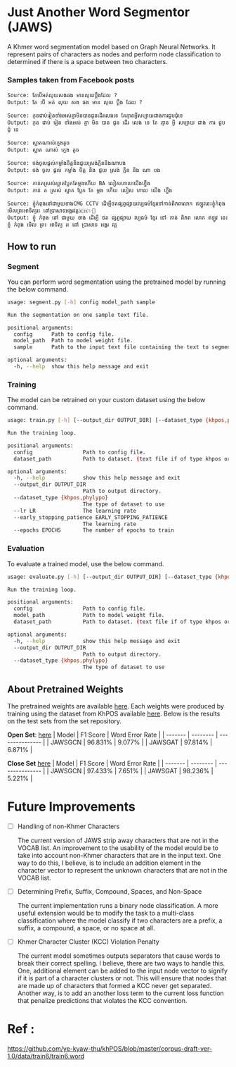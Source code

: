 # Just Another Word Segmentor (JAWS)

A Khmer word segmentation model based on Graph Neural Networks. It represent pairs of characters as nodes and perform node classification to determined if there is a space between two characters.

### Samples taken from Facebook posts

```
Source: តែបើអត់លុយសងផង មានលុយប្តឹងដែល ?
Output: តែ បើ អត់ លុយ សង ផង មាន លុយ ប្តឹង ដែល ?

Source: កូនជាប់រៀនទាំងអស់គ្នាមិនបានជូនដើរលេងទេ តែគ្មានអ្វីសប្បាយជាងការជួបជុំទេ
Output: កូន ជាប់ រៀន ទាំងអស់ គ្នា មិន បាន ជូន ដើរ លេង ទេ តែ គ្មាន អ្វី សប្បាយ ជាង ការ ជួប ជុំ ទេ

Source: ស្អាតណាស់ក្មេងតូច
Output: ស្អាត ណាស់ ក្មេង តូច

Source: ចង់ចូលផ្តល់កម្លាំងចិត្តនិងជួយស្រង់ក្លិននិងណាបង
Output: ចង់ ចូល ផ្តល់ កម្លាំង ចិត្ត និង ជួយ ស្រង់ ក្លិន និង ណា បង

Source: កាន់តស្រស់ស្អាតប្លែកតែម្ដងហើយ BA លៀសហាលយើងហ្នឹង
Output: កាន់ ត ស្រស់ ស្អាត ប្លែក តែ ម្ដង ហើយ លៀស ហាល យើង ហ្នឹង

Source: ខ្ញុំកំពុងនៅជាមួយខាងCMG CCTV ដើម្បីថតផ្សព្វផ្សាយវប្បធម៌ខ្មែរទៅកាន់ពិភពលោក ឥឡូវនេះខ្ញុំកំពុងមើលព្រះអាទិត្យរះ នៅប្រាសាទអង្គរវត្ត🇰🇭✨🌅
Output: ខ្ញុំ កំពុង នៅ ជាមួយ ខាង ដើម្បី ថត ផ្សព្វផ្សាយ វប្បធម៌ ខ្មែរ ទៅ កាន់ ពិភព លោក ឥឡូវ នេះ ខ្ញុំ កំពុង មើល ព្រះ អាទិត្យ រះ នៅ ប្រាសាទ អង្គរ វត្ត
```

## How to run

### Segment

You can perform word segmentation using the pretrained model by running the below command.

```bash
usage: segment.py [-h] config model_path sample

Run the segmentation on one sample text file.

positional arguments:
  config      Path to config file.
  model_path  Path to model weight file.
  sample      Path to the input text file containing the text to segment.

optional arguments:
  -h, --help  show this help message and exit
```

### Training

The model can be retrained on your custom dataset using the below command.

```bash
usage: train.py [-h] [--output_dir OUTPUT_DIR] [--dataset_type {khpos,phylypo}] [--lr LR] [--early_stopping_patience EARLY_STOPPING_PATIENCE] [--epochs EPOCHS] config dataset_path

Run the training loop.

positional arguments:
  config                Path to config file.
  dataset_path          Path to dataset. (text file if of type khpos or directory if of type phylypo)

optional arguments:
  -h, --help            show this help message and exit
  --output_dir OUTPUT_DIR
                        Path to output directory.
  --dataset_type {khpos,phylypo}
                        The type of dataset to use
  --lr LR               The learning rate
  --early_stopping_patience EARLY_STOPPING_PATIENCE
                        The learning rate
  --epochs EPOCHS       The number of epochs to train
```

### Evaluation

To evaluate a trained model, use the below command.

```bash
usage: evaluate.py [-h] [--output_dir OUTPUT_DIR] [--dataset_type {khpos,phylypo}] config model_path dataset_path

Run the training loop.

positional arguments:
  config                Path to config file.
  model_path            Path to model weight file.
  dataset_path          Path to dataset. (text file if of type khpos or directory if of type phylypo)

optional arguments:
  -h, --help            show this help message and exit
  --output_dir OUTPUT_DIR
                        Path to output directory.
  --dataset_type {khpos,phylypo}
                        The type of dataset to use
```

## About Pretrained Weights

The pretrained weights are available [here](pretrained). Each weights were produced by training using the dataset from KhPOS available [here](https://github.com/ye-kyaw-thu/khPOS).
Below is the results on the test sets from the set repository.

**Open Set**: [here](https://github.com/ye-kyaw-thu/khPOS/blob/master/corpus-draft-ver-1.0/data/OPEN-TEST.word)
| Model | F1 Score | Word Error Rate |
| ------- | -------- | --------------- |
| JAWSGCN | 96.831% | 9.077% |
| JAWSGAT | 97.814% | 6.871% |

**Close Set** [here](https://github.com/ye-kyaw-thu/khPOS/blob/master/corpus-draft-ver-1.0/data/CLOSE-TEST.word)
| Model | F1 Score | Word Error Rate |
| ------- | -------- | --------------- |
| JAWSGCN | 97.433% | 7.651% |
| JAWSGAT | 98.236% | 5.221% |

# Future Improvements

- [ ] Handling of non-Khmer Characters

  The current version of JAWS strip away characters that are not in the VOCAB list. An improvement to the usability of the model would be to take into account non-Khmer characters that are in the input text. One way to do this, I believe, is to include an addition element in the character vector to represent the unknown characters that are not in the VOCAB list.

- [ ] Determining Prefix, Suffix, Compound, Spaces, and Non-Space

  The current implementation runs a binary node classification. A more useful extension would be to modify the task to a multi-class classification where the model classify if two characters are a prefix, a suffix, a compound, a space, or no space at all.

- [ ] Khmer Character Cluster (KCC) Violation Penalty

  The current model sometimes outputs separators that cause words to break their correct spelling. I believe, there are two ways to handle this. One, additional element can be added to the input node vector to signify if it is part of a character clusters or not. This will ensure that nodes that are made up of characters that formed a KCC never get separated. Another way, is to add an another loss term to the current loss function that penalize predictions that violates the KCC convention.



# Ref : 
https://github.com/ye-kyaw-thu/khPOS/blob/master/corpus-draft-ver-1.0/data/train6/train6.word